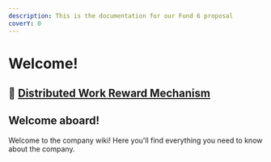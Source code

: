 ```yaml
---
description: This is the documentation for our Fund 6 proposal
coverY: 0
---
```


# Welcome!

## :link: [Distributed Work Reward Mechanism](https://cardano.ideascale.com/a/dtd/Distributed-Work-Reward-Mechanism/368091-48088)

## Welcome aboard!

Welcome to the company wiki! Here you'll find everything you need to know about the company.
